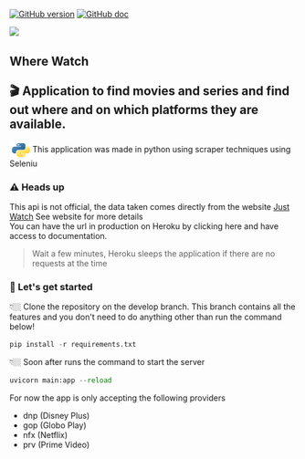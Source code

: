 [![GitHub version](https://img.shields.io/static/v1?label=Version&message=v1.0.2&color=blueviolet&style=flat-square)](https://github.com/maickom88/where_watch_backend_TDD_AND_CLEAN_ARCHITECTURE/releases/tag/v1.0.2)
[![GitHub doc](https://img.shields.io/static/v1?label=Documentation&message=Swagger&color=blueviolet&style=flat-square)](https://where-watch.herokuapp.com/docs)

![](https://github.com/maickom88/where_watch_backend_TDD_AND_CLEAN_ARCHITECTURE/blob/develop/photos/banner.png?raw=true)
## Where Watch<br><br> 🎬  Application to find movies and series and find out where and on which platforms they are available.


<img align="center" alt="Rafa-Python" height="30" width="40" src="https://raw.githubusercontent.com/devicons/devicon/master/icons/python/python-original.svg">This application was made in python using scraper techniques using Seleniu

### ⚠️ Heads up
This api is not official, the data taken comes directly from the website [Just Watch](https://www.justwatch.com/)
See website for more details <br>
You can have the url in production on Heroku by clicking here and have access to documentation.
> Wait a few minutes, Heroku sleeps the application if there are no requests at the time

### 🥳 Let's get started 
👇🏼 Clone the repository on the develop branch. This branch contains all the features and you don't need to do anything other than run the command below!

```python
pip install -r requirements.txt
```
👇🏼 Soon after runs the command to start the server
```python
uvicorn main:app --reload 
```
For now the app is only accepting the following providers
- dnp (Disney Plus)
- gop (Globo Play)
- nfx (Netflix)
- prv (Prime Video)

